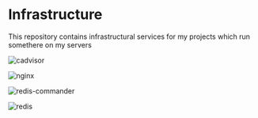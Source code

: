 # Infrastructure

This repository contains infrastructural services for my projects which run somethere on my servers

![cadvisor](https://github.com/max-grape/infrastructure/actions/workflows/cadvisor_dev.yml/badge.svg)

![nginx](https://github.com/max-grape/infrastructure/actions/workflows/nginx_dev.yml/badge.svg)

![redis-commander](https://github.com/max-grape/infrastructure/actions/workflows/redis-commander_dev.yml/badge.svg)

![redis](https://github.com/max-grape/infrastructure/actions/workflows/redis_dev.yml/badge.svg)
